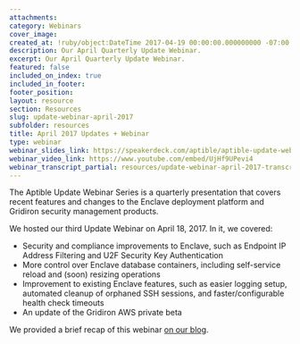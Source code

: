 ```yaml
---
attachments:
category: Webinars
cover_image:
created_at: !ruby/object:DateTime 2017-04-19 00:00:00.000000000 -07:00
description: Our April Quarterly Update Webinar.
excerpt: Our April Quarterly Update Webinar.
featured: false
included_on_index: true
included_in_footer:
footer_position:
layout: resource
section: Resources
slug: update-webinar-april-2017
subfolder: resources
title: April 2017 Updates + Webinar
type: webinar
webinar_slides_link: https://speakerdeck.com/aptible/aptible-update-webinar-series-april-2017
webinar_video_link: https://www.youtube.com/embed/UjHf9UPevi4
webinar_transcript_partial: resources/update-webinar-april-2017-transcript
---
```


The Aptible Update Webinar Series is a quarterly presentation that covers recent features and changes to the Enclave deployment platform and Gridiron security management products.

We hosted our third Update Webinar on April 18, 2017. In it, we covered:

- Security and compliance improvements to Enclave, such as Endpoint IP Address Filtering and U2F Security Key Authentication
- More control over Enclave database containers, including self-service reload and (soon) resizing operations
- Improvement to existing Enclave features, such as easier logging setup, automated cleanup of orphaned SSH sessions, and faster/configurable health check timeouts
- An update of the Gridiron AWS private beta

We provided a brief recap of this webinar [on our blog](/blog/recap-aptible-april-2017-quarterly-product-update/).
